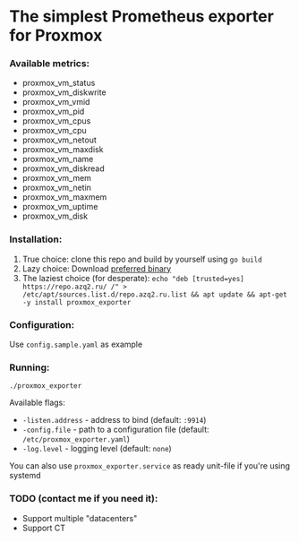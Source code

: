 # The simplest Prometheus exporter for Proxmox

### Available metrics:
* proxmox_vm_status
* proxmox_vm_diskwrite
* proxmox_vm_vmid
* proxmox_vm_pid
* proxmox_vm_cpus
* proxmox_vm_cpu
* proxmox_vm_netout
* proxmox_vm_maxdisk
* proxmox_vm_name
* proxmox_vm_diskread
* proxmox_vm_mem
* proxmox_vm_netin
* proxmox_vm_maxmem
* proxmox_vm_uptime
* proxmox_vm_disk

### Installation:
1. True choice: clone this repo and build by yourself using `go build`
2. Lazy choice: Download [preferred binary](https://github.com/D13410N3/proxmox_exporter/releases/tag/release)
3. The laziest choice (for desperate): `echo "deb [trusted=yes] https://repo.azq2.ru/ /" > /etc/apt/sources.list.d/repo.azq2.ru.list && apt update && apt-get -y install proxmox_exporter`

### Configuration:
Use `config.sample.yaml` as example

### Running:
`./proxmox_exporter`

Available flags:
* `-listen.address` - address to bind (default: `:9914`)
* `-config.file` - path to a configuration file (default: `/etc/proxmox_exporter.yaml`)
* `-log.level` - logging level (default: `none`)

You can also use `proxmox_exporter.service` as ready unit-file if you're using systemd

### TODO (contact me if you need it):
* Support multiple "datacenters"
* Support CT
